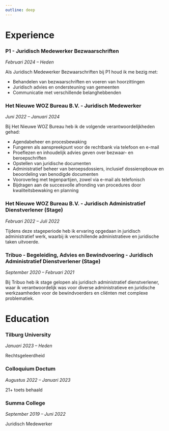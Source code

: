 ```yaml
---
outline: deep
---
```


# Experience

### P1 - Juridisch Medewerker Bezwaarschriften
*Februari 2024 – Heden*

Als Juridisch Medewerker Bezwaarschriften bij P1 houd ik me bezig met:
- Behandelen van bezwaarschriften en voeren van hoorzittingen
- Juridisch advies en ondersteuning van gemeenten
- Communicatie met verschillende belanghebbenden

### Het Nieuwe WOZ Bureau B.V. - Juridisch Medewerker  
*Juni 2022 – Januari 2024*

Bij Het Nieuwe WOZ Bureau heb ik de volgende verantwoordelijkheden gehad:
- Agendabeheer en procesbewaking
- Fungeren als aanspreekpunt voor de rechtbank via telefoon en e-mail
- Proeflezen en inhoudelijk advies geven over bezwaar- en beroepschriften
- Opstellen van juridische documenten
- Administratief beheer van beroepsdossiers, inclusief dossieropbouw en beoordeling van benodigde documenten
- Vooroverleg met tegenpartijen, zowel via e-mail als telefonisch
- Bijdragen aan de succesvolle afronding van procedures door kwaliteitsbewaking en planning

### Het Nieuwe WOZ Bureau B.V. - Juridisch Administratief Dienstverlener (Stage) 
*Februari 2022 – Juli 2022*

Tijdens deze stageperiode heb ik ervaring opgedaan in juridisch administratief werk, waarbij ik verschillende administratieve en juridische taken uitvoerde.

### Tribuo - Begeleiding, Advies en Bewindvoering - Juridisch Administratief Dienstverlener (Stage) 
*September 2020 – Februari 2021*

Bij Tribuo heb ik stage gelopen als juridisch administratief dienstverlener, waar ik verantwoordelijk was voor diverse administratieve en juridische werkzaamheden voor de bewindvoerders en cliënten met complexe problematiek.



# Education

### Tilburg University
*Januari 2023 – Heden*

Rechtsgeleerdheid

### Colloquium Doctum
*Augustus 2022 – Januari 2023*

21+ toets behaald

### Summa College 
*September 2019 – Juni 2022*

Juridisch Medewerker
